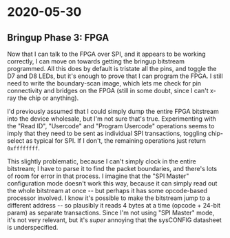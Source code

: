 # 2020-05-30

## Bringup Phase 3: FPGA

Now that I can talk to the FPGA over SPI, and it appears to be working correctly, I can move on towards getting the bringup bitstream programmed.  All this does by default is tristate all the pins, and toggle the D7 and D8 LEDs, but it's enough to prove that I can program the FPGA.  I still need to write the boundary-scan image, which lets me check for pin connectivity and bridges on the FPGA (still in some doubt, since I can't x-ray the chip or anything).

I'd previously assumed that I could simply dump the entire FPGA bitstream into the device wholesale, but I'm not sure that's true.  Experimenting with the "Read ID", "Usercode" and "Program Usercode" operations seems to imply that they need to be sent as individual SPI transactions, toggling chip-select as typical for SPI.  If I don't, the remaining operations just return `0xffffffff`.

This slightly problematic, because I can't simply clock in the entire bitstream; I have to parse it to find the packet boundaries, and there's lots of room for error in that process.  I imagine that the "SPI Master" configuration mode doesn't work this way, because it can simply read out the whole bitstream at once -- but perhaps it has some opcode-based processor involved.  I know it's possible to make the bitstream jump to a different address -- so plausibly it reads 4 bytes at a time (opcode + 24-bit param) as separate transactions.  Since I'm not using "SPI Master" mode, it's not very relevant, but it's _super_ annoying that the sysCONFIG datasheet is underspecified.
